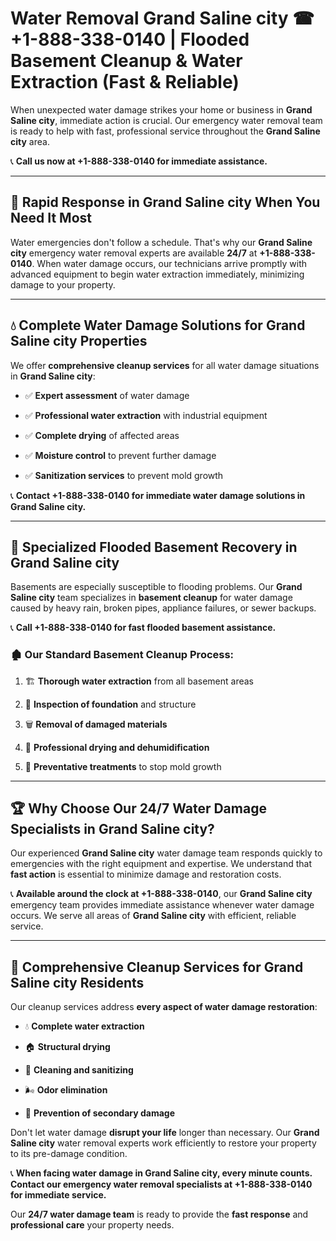 # Water Removal Grand Saline city ☎ +1-888-338-0140 | Flooded Basement Cleanup & Water Extraction (Fast & Reliable)

When unexpected water damage strikes your home or business in **Grand Saline city**, immediate action is crucial. Our emergency water removal team is ready to help with fast, professional service throughout the **Grand Saline city** area. 

📞 **Call us now at +1-888-338-0140 for immediate assistance.**
---
## 🚀 Rapid Response in Grand Saline city When You Need It Most
Water emergencies don't follow a schedule. That's why our **Grand Saline city** emergency water removal experts are available **24/7** at **+1-888-338-0140**. When water damage occurs, our technicians arrive promptly with advanced equipment to begin water extraction immediately, minimizing damage to your property.
---
## 💧 Complete Water Damage Solutions for Grand Saline city Properties
We offer **comprehensive cleanup services** for all water damage situations in **Grand Saline city**:
- ✅ **Expert assessment** of water damage  
- ✅ **Professional water extraction** with industrial equipment  
- ✅ **Complete drying** of affected areas  
- ✅ **Moisture control** to prevent further damage  
- ✅ **Sanitization services** to prevent mold growth  
📞 **Contact +1-888-338-0140 for immediate water damage solutions in Grand Saline city.**
---
## 🌊 Specialized Flooded Basement Recovery in Grand Saline city
Basements are especially susceptible to flooding problems. Our **Grand Saline city** team specializes in **basement cleanup** for water damage caused by heavy rain, broken pipes, appliance failures, or sewer backups. 
📞 **Call +1-888-338-0140 for fast flooded basement assistance.**
### 🏚️ Our Standard Basement Cleanup Process:
1. 🏗️ **Thorough water extraction** from all basement areas  
2. 🔎 **Inspection of foundation** and structure  
3. 🗑️ **Removal of damaged materials**  
4. 💨 **Professional drying and dehumidification**  
5. 🚫 **Preventative treatments** to stop mold growth  
---
## 🏆 Why Choose Our 24/7 Water Damage Specialists in Grand Saline city?
Our experienced **Grand Saline city** water damage team responds quickly to emergencies with the right equipment and expertise. We understand that **fast action** is essential to minimize damage and restoration costs.
📞 **Available around the clock at +1-888-338-0140**, our **Grand Saline city** emergency team provides immediate assistance whenever water damage occurs. We serve all areas of **Grand Saline city** with efficient, reliable service.
---
## 🧹 Comprehensive Cleanup Services for Grand Saline city Residents
Our cleanup services address **every aspect of water damage restoration**:
- 💧 **Complete water extraction**  
- 🏠 **Structural drying**  
- 🧼 **Cleaning and sanitizing**  
- 🌬️ **Odor elimination**  
- 🚫 **Prevention of secondary damage**  
Don't let water damage **disrupt your life** longer than necessary. Our **Grand Saline city** water removal experts work efficiently to restore your property to its pre-damage condition.
📞 **When facing water damage in Grand Saline city, every minute counts. Contact our emergency water removal specialists at +1-888-338-0140 for immediate service.**
Our **24/7 water damage team** is ready to provide the **fast response** and **professional care** your property needs.
